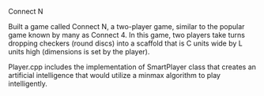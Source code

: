 Connect N

Built a game called Connect N, a two-player game, similar to the popular game known by many as Connect 4.
In this game, two players take turns dropping checkers (round discs) into a scaffold that is C units wide by L units high (dimensions is set by the player).

Player.cpp includes the implementation of SmartPlayer class that creates an artificial intelligence that would utilize a minmax algorithm to play intelligently.
